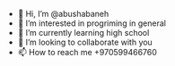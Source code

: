 - 👋 Hi, I’m @abushabaneh
- 👀 I’m interested in progriming in general
- 🌱 I’m currently learning high school
- 💞️ I’m looking to collaborate with you
- 📫 How to reach me +970599466760

<!---
abushabaneh/abushabaneh is a ✨ special ✨ repository because its `README.md` (this file) appears on your GitHub profile.
You can click the Preview link to take a look at your changes.
--->
